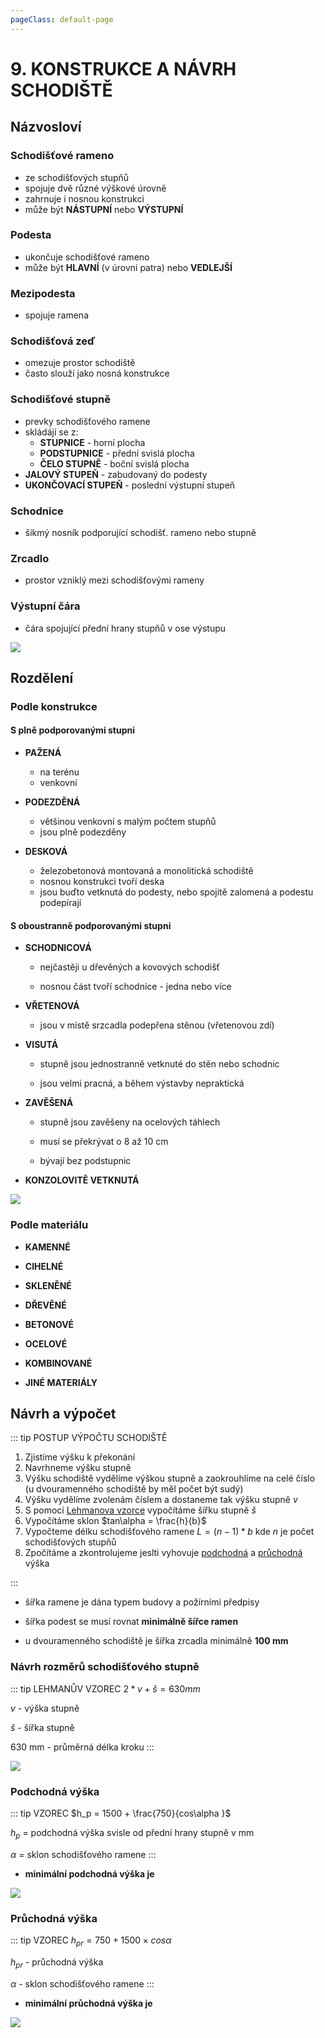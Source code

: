 ```yaml
---
pageClass: default-page
---
```

# 9. KONSTRUKCE A NÁVRH SCHODIŠTĚ

## Názvosloví

### Schodišťové rameno

- ze schodišťových stupňů
- spojuje dvě různé výškové úrovně
- zahrnuje i nosnou konstrukci
- může být **NÁSTUPNÍ** nebo **VÝSTUPNÍ**

### Podesta

- ukončuje schodišťové rameno
- může být **HLAVNÍ** (v úrovni patra) nebo **VEDLEJŠÍ**

### Mezipodesta

- spojuje ramena

### Schodišťová zeď

- omezuje prostor schodiště
- často slouží jako nosná konstrukce

### Schodišťové stupně

- prevky schodišťového ramene
- skládájí se z: 
  - **STUPNICE** - horní plocha
  - **PODSTUPNICE** - přední svislá plocha
  - **ČELO STUPNĚ** - boční svislá plocha
- **JALOVÝ STUPEŇ** - zabudovaný do podesty
- **UKONČOVACÍ STUPEŇ** - poslední výstupní stupeň

### Schodnice

- šikmý nosník podporující schodišť. rameno nebo stupně

### Zrcadlo

- prostor vzniklý mezi schodišťovými rameny

### Výstupní čára

- čára spojující přední hrany stupňů v ose výstupu

<img class="centered_image" src="/images/pos/9/nazvoslovi.webp" />


## Rozdělení

### Podle konstrukce

#### S plně podporovanými stupni

- **PAŽENÁ**
  
  - na terénu
  - venkovní

- **PODEZDĚNÁ**
  
  - většinou venkovní s malým počtem stupňů
  - jsou plně podezděny

- **DESKOVÁ**
  
  - železobetonová montovaná a monolitická schodiště
  - nosnou konstrukci tvoří deska
  - jsou buďto vetknutá do podesty, nebo spojitě zalomená a podestu podepírají

#### S oboustranně podporovanými stupni

- **SCHODNICOVÁ**
  
  - nejčastěji u dřevěných a kovových schodišť
  
  - nosnou část tvoří schodnice - jedna nebo více

- **VŘETENOVÁ**
  
  - jsou v místě srzcadla podepřena stěnou (vřetenovou zdí)

- **VISUTÁ**
  
  - stupně jsou jednostranně vetknuté do stěn nebo schodnic
  
  - jsou velmi pracná, a během výstavby nepraktická

- **ZAVĚŠENÁ**
  
  - stupně jsou zavěšeny na ocelových táhlech
  
  - musí se překrývat o 8 až 10 cm
  
  - bývají bez podstupnic

- **KONZOLOVITĚ VETKNUTÁ**
  
<img class="centered_image" src="/images/pos/9/rozdeleni_konstrukce.webp" />

### Podle materiálu

- **KAMENNÉ**

- **CIHELNÉ**

- **SKLENĚNÉ**

- **DŘEVĚNÉ**

- **BETONOVÉ**

- **OCELOVÉ**

- **KOMBINOVANÉ**

- **JINÉ MATERIÁLY**

## Návrh a výpočet

::: tip POSTUP VÝPOČTU SCHODIŠTĚ
1. Zjistíme výšku k překonání
2. Navrhneme výšku stupně <Badge type="warning" text="150 - 180mm" vertical="middle" />
3. Výšku schodiště vydělíme výškou stupně a zaokrouhlíme na celé číslo (u dvouramenného schodiště by měl počet být sudý)
4. Výšku vydělíme zvolenám číslem a dostaneme tak výšku stupně $v$
5. S pomocí [Lehmanova vzorce](../9/#navrh-rozmeru-schodistoveho-stupne) vypočítáme šířku stupně $š$
6. Vypočítáme sklon $tan\alpha = \frac{h}{b}$
7. Vypočteme délku schodišťového ramene $L = (n-1) * b$ kde $n$ je počet schodišťových stupňů
8. Zpočítáme a zkontrolujeme jeslti vyhovuje [podchodná](../9/#podchodna-vyska) a [průchodná](../9/#pruchodna-vyska) výška

:::

- šířka ramene je dána typem budovy a požírními předpisy

- šířka podest se musí rovnat **minimálně šířce ramen**
- u dvouramenného schodiště je šířka zrcadla minimálně **100 mm**

### Návrh rozměrů schodišťového stupně

::: tip LEHMANŮV VZOREC
$2*v+š = 630mm$

$v$ - výška stupně

$š$ - šířka stupně

630 mm - průměrná délka kroku
:::



<img class="centered_image" src="/images/pos/9/navrh_stupne.webp" />

### Podchodná výška

::: tip VZOREC
$h_p = 1500 + \frac{750}{cos\alpha }$ 

$h_p$ = podchodná výška svisle od přední hrany stupně v mm

$\alpha$ = sklon schodišťového ramene
:::

- **minimální podchodná výška je** <Badge type="warning" text="2100 mm" vertical="middle" />
  
<img class="centered_image" src="/images/pos/9/podchodna_vyska.webp" />

### Průchodná výška
::: tip VZOREC
$h_{pr} = 750 + 1500 × cos\alpha$

$h_{pr}$ - průchodná výška

$\alpha$ - sklon schodišťového ramene
:::

- **minimální průchodná výška je** <Badge type="warning" text="1900 mm" vertical="middle" />

<img class="centered_image" src="/images/pos/9/pruchodna_vyska.webp" />